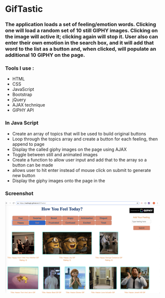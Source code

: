 # GifTastic

### The application loads a set of feeling/emotion words. Clicking one will load a random set of 10 still GIPHY images. Clicking on the image will active it; clicking again will stop it. User also can enter their own emotion in the search box, and it will add that word to the list as a button and, when clicked, will populate an additional 10 GIPHY on the page.

### Tools I use :
* HTML
* CSS
* JavaScript
* Bootstrap
* jQuery
* AJAX technique
* GIPHY API

### In Java Script
* Create an array of topics that will be used to build original buttons
* Loop through the topics array and create a button for each feeling, then append to page
* Display the called giphy images on the page using AJAX
* Toggle between still and animated images
* Create a function to allow user input and add that to the array so a button can be made
* allows user to hit enter instead of mouse click on submit to generate new button
* Display the giphy images onto the page in the <div displayGiphy>

###  Screenshot

![alt text](/assets/images/readme.png)